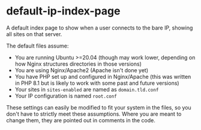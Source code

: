 # default-ip-index-page
A default index page to show when a user connects to the bare IP, showing all sites on that server.

The default files assume:
- You are running Ubuntu >=20.04 (though may work lower, depending on how Nginx structures directories in those versions)
- You are using Nginx/Apache2 (Apache isn't done yet)
- You have PHP set up and configured in Nginx/Apache (this was written in PHP 8.1 but is likely to work with some past and future versions)
- Your sites in `sites-enabled` are named as `domain.tld.conf`
- Your IP configuration is named `root.conf`

These settings can easily be modified to fit your system in the files, so you don't have to strictly meet these assumptions. Where you are meant to change them, they are pointed out in comments in the code.
